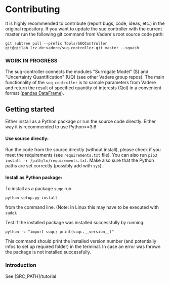 # Contributing

It is highly recommended to contribute (report bugs, code, ideas, etc.) in the original repository. If you want to update the suq controller with the current master run the following git command from Vadere's root source code path:

```
git subtree pull --prefix Tools/SUQController git@gitlab.lrz.de:vadere/suq-controller.git master --squash
```


### WORK IN PROGRESS

The suq-controller connects the modules "Surrogate Model" (S) and "Uncertainty
 Quantification" (UQ) (see other Vadere group repos). 
The main functionality of the `suq-controller` is to sample parameters from Vadere
 and return the result of specified quantity of interests (QoI) in a convenient format
  ([pandas DataFrame](https://pandas.pydata.org/pandas-docs/stable/generated/pandas.DataFrame.html)). 

## Getting started

Either install as a Python package or run the source code directly. Either way it is recommended to use Python>=3.6 


#### Use source directly:

Run the code from the source directly (without install), please check if you meet the requirements (see `requirements.txt` file). You can also run `pip3 install -r /path/to/requirements.txt`. Make also sure that the Python paths are set correctly (possibly add with `sys`). 

#### Install as Python package:

To install as a package `suqc` run 
```
python setup.py install
``` 

from the command line. (Note: In Linux this may have to be executed with `sudo`).

Test if the installed package was installed successfully by running:

```
python -c "import suqc; print(suqc.__version__)"
```

This command should print the installed version number (and potentially infos to set up required folder) in the terminal. In case an error was thrown the package is 
not installed successfully. 

### Introduction

See [SRC_PATH]/tutorial
